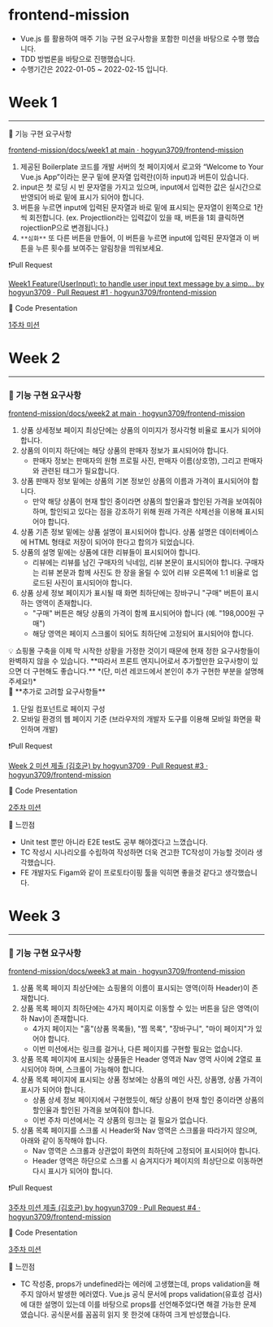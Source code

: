 # frontend-mission

- Vue.js 를 활용하여 매주 기능 구현 요구사항을 포함한 미션을 바탕으로 수행 했습니다.
- TDD 방법론을 바탕으로 진행했습니다.
- 수행기간은 2022-01-05 ~ 2022-02-15 입니다.

# Week 1

---

 🚧 기능 구현 요구사항

[frontend-mission/docs/week1 at main · hogyun3709/frontend-mission](https://github.com/hogyun3709/frontend-mission/tree/main/docs/week1)

1. 제공된 Boilerplate 코드를 개발 서버의 첫 페이지에서 로고와 “Welcome to Your Vue.js App”이라는 문구 밑에 문자열 입력란(이하 input)과 버튼이 있습니다.
2. input은 첫 로딩 시 빈 문자열을 가지고 있으며, input에서 입력한 값은 실시간으로 반영되어 바로 밑에 표시가 되어야 합니다.
3. 버튼을 누르면 input에 입력된 문자열과 바로 밑에 표시되는 문자열이 왼쪽으로 1칸씩 회전합니다.
(ex. Projectlion라는 입력값이 있을 때, 버튼을 1회 클릭하면 rojectlionP으로 변경됩니다.)
4. `**심화**` 또 다른 버튼을 만들어, 이 버튼을 누르면 input에 입력된 문자열과 이 버튼을 누른 횟수를 보여주는 알림창을 띄워보세요.

❗Pull Request

[Week1 Feature(UserInput): to handle user input text message by a simp... by hogyun3709 · Pull Request #1 · hogyun3709/frontend-mission](https://github.com/hogyun3709/frontend-mission/pull/1)

💬 Code Presentation

[1주차 미션](https://www.youtube.com/watch?v=5Iy1oJdolU4&t=4s)

# Week 2

---

### 🚧 기능 구현 요구사항

[frontend-mission/docs/week2 at main · hogyun3709/frontend-mission](https://github.com/hogyun3709/frontend-mission/tree/main/docs/week2)

1. 상품 상세정보 페이지 최상단에는 상품의 이미지가 정사각형 비율로 표시가 되어야 합니다.
2. 상품의 이미지 하단에는 해당 상품의 판매자 정보가 표시되어야 합니다.
    - 판매자 정보는 판매자의 원형 프로필 사진, 판매자 이름(상호명), 그리고 판매자와 관련된 태그가 필요합니다.
3. 상품 판매자 정보 밑에는 상품의 기본 정보인 상품의 이름과 가격이 표시되어야 합니다.
    - 만약 해당 상품이 현재 할인 중이라면 상품의 할인율과 할인된 가격을 보여줘야 하며, 할인되고 있다는 점을 강조하기 위해 원래 가격은 삭제선을 이용해 표시되어야 합니다.
4. 상품 기존 정보 밑에는 상품 설명이 표시되어야 합니다. 상품 설명은 데이터베이스에 HTML 형태로 저장이 되어야 한다고 합의가 되었습니다.
5. 상품의 설명 밑에는 상품에 대한 리뷰들이 표시되어야 합니다.
    - 리뷰에는 리뷰를 남긴 구매자의 닉네임, 리뷰 본문이 표시되어야 합니다. 구매자는 리뷰 본문과 함께 사진도 한 장을 올릴 수 있어 리뷰 오른쪽에 1:1 비율로 업로드된 사진이 표시되어야 합니다.
6. 상품 상세 정보 페이지가 표시될 때 화면 최하단에는 장바구니 "구매" 버튼이 표시하는 영역이 존재합니다.
    - "구매" 버튼은 해당 상품의 가격이 함께 표시되어야 합니다 (예. "198,000원 구매")
    - 해당 영역은 페이지 스크롤이 되어도 최하단에 고정되어 표시되어야 합니다.

<aside>
💡 쇼핑몰 구축을 이제 막 시작한 상황을 가정한 것이기 때문에 현재 정한 요구사항들이 완벽하지 않을 수 있습니다. **따라서 프론트 엔지니어로서 추가할만한 요구사항이 있으면 더 구현해도 좋습니다.** *(단, 미션 레코드에서 본인이 추가 구현한 부분을 설명해주세요!)*

</aside>

<aside>
🚨 **추가로 고려할 요구사항들**

1. 단일 컴포넌트로 페이지 구성
2. 모바일 환경의 웹 페이지 기준 (브라우저의 개발자 도구를 이용해 모바일 화면을 확인하며 개발)
</aside>

❗Pull Request

[Week 2 미션 제출 (김호균) by hogyun3709 · Pull Request #3 · hogyun3709/frontend-mission](https://github.com/hogyun3709/frontend-mission/pull/3)

💬 Code Presentation

[2주차 미션](https://www.youtube.com/watch?v=C3YbUPeoMTI)

🥪 느낀점

- Unit test 뿐만 아니라 E2E test도 공부 해야겠다고 느꼈습니다.
- TC 작성시 시나리오를 수립하여 작성하면 더욱 견고한 TC작성이 가능할 것이라 생각했습니다.
- FE 개발자도 Figam와 같이 프로토타이핑 툴을 익히면 좋을것 같다고 생각했습니다.

# Week 3

---

### 🚧 기능 구현 요구사항

[frontend-mission/docs/week3 at main · hogyun3709/frontend-mission](https://github.com/hogyun3709/frontend-mission/tree/main/docs/week3)

1. 상품 목록 페이지 최상단에는 쇼핑몰의 이름이 표시되는 영역(이하 Header)이 존재합니다.
2. 상품 목록 페이지 최하단에는 4가지 페이지로 이동할 수 있는 버튼을 담은 영역(이하 Nav)이 존재합니다.
    - 4가지 페이지는 "홈"(상품 목록들), "찜 목록", "장바구니", "마이 페이지"가 있어야 합니다.
    - 이번 미션에서는 링크를 걸거나, 다른 페이지를 구현할 필요는 없습니다.
3. 상품 목록 페이지에 표시되는 상품들은 Header 영역과 Nav 영역 사이에 2열로 표시되어야 하며, 스크롤이 가능해야 합니다.
4. 상품 목록 페이지에 표시되는 상품 정보에는 상품의 메인 사진, 상품명, 상품 가격이 표시가 되어야 합니다.
    - 상품 상세 정보 페이지에서 구현했듯이, 해당 상품이 현재 할인 중이라면 상품의 할인율과 할인된 가격을 보여줘야 합니다.
    - 이번 주차 미션에서는 각 상품의 링크는 걸 필요가 없습니다.
5. 상품 목록 페이지를 스크롤 시 Header와 Nav 영역은 스크롤을 따라가지 않으며, 아래와 같이 동작해야 합니다.
    - Nav 영역은 스크롤과 상관없이 화면의 최하단에 고정되어 표시되어야 합니다.
    - Header 영역은 하단으로 스크롤 시 숨겨지다가 페이지의 최상단으로 이동하면 다시 표시가 되어야 합니다.

❗Pull Request

[3주차 미션 제출 (김호균) by hogyun3709 · Pull Request #4 · hogyun3709/frontend-mission](https://github.com/hogyun3709/frontend-mission/pull/4)

💬 Code Presentation

[3주차 미션](https://www.youtube.com/watch?v=gvPObKIsIUA&t=3s)

🥪 느낀점

- TC 작성중, props가 undefined라는 에러에 고생했는데, props validation을 해주지 않아서 발생한 에러였다. Vue.js 공식 문서에 props validation(유효성 검사)에 대한 설명이 있는데 이를 바탕으로 props를 선언해주었다면 해결 가능한 문제 였습니다. 공식문서를 꼼꼼히 읽지 못 한것에 대하여 크게 반성했습니다.
